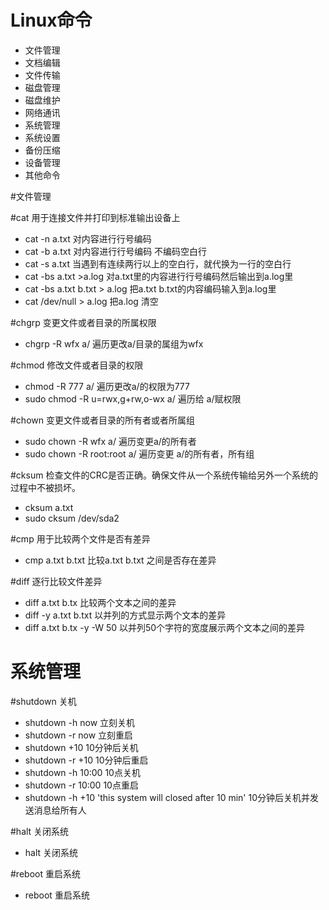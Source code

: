 # Linux命令

* 文件管理
* 文档编辑
* 文件传输
* 磁盘管理
* 磁盘维护
* 网络通讯
* 系统管理
* 系统设置
* 备份压缩
* 设备管理
* 其他命令

#文件管理

#cat      用于连接文件并打印到标准输出设备上

* cat -n a.txt  对内容进行行号编码
* cat -b a.txt  对内容进行行号编码 不编码空白行
* cat -s a.txt  当遇到有连续两行以上的空白行，就代换为一行的空白行
* cat -bs a.txt >a.log  对a.txt里的内容进行行号编码然后输出到a.log里
* cat -bs a.txt  b.txt  > a.log 把a.txt b.txt的内容编码输入到a.log里  
* cat /dev/null > a.log  把a.log 清空


#chgrp  变更文件或者目录的所属权限

* chgrp -R wfx a/  遍历更改a/目录的属组为wfx

#chmod 修改文件或者目录的权限

* chmod -R 777 a/   遍历更改a/的权限为777
* sudo chmod -R u=rwx,g+rw,o-wx a/  遍历给 a/赋权限

#chown 变更文件或者目录的所有者或者所属组

*  sudo chown -R wfx a/ 遍历变更a/的所有者
*  sudo chown -R root:root a/ 遍历变更 a/的所有者，所有组

#cksum 检查文件的CRC是否正确。确保文件从一个系统传输给另外一个系统的过程中不被损坏。

* cksum a.txt
* sudo cksum /dev/sda2

#cmp 用于比较两个文件是否有差异

* cmp a.txt b.txt  比较a.txt b.txt 之间是否存在差异

#diff 逐行比较文件差异

* diff a.txt b.tx  比较两个文本之间的差异
* diff -y  a.txt b.txt  以并列的方式显示两个文本的差异
* diff a.txt b.tx -y -W 50 以并列50个字符的宽度展示两个文本之间的差异




# 系统管理

#shutdown   关机
    
* shutdown -h now  立刻关机
* shutdown -r now 立刻重启
* shutdown +10  10分钟后关机
* shutdown -r +10 10分钟后重启
* shutdown -h 10:00 10点关机
* shutdown -r 10:00 10点重启
* shutdown -h +10 'this system will closed after 10 min' 10分钟后关机并发送消息给所有人

#halt   关闭系统

* halt  关闭系统

#reboot 重启系统

* reboot  重启系统